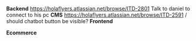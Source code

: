 **Backend**
https://holaflyers.atlassian.net/browse/ITD-2801 Talk to daniel to connect to his pc
**CMS**
https://holaflyers.atlassian.net/browse/ITD-2591 / should chatbot button be visible?
**Frontend**


**Ecommerce**
